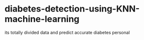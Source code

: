 # diabetes-detection-using-KNN-machine-learning
its totally divided data and predict accurate diabetes personal
